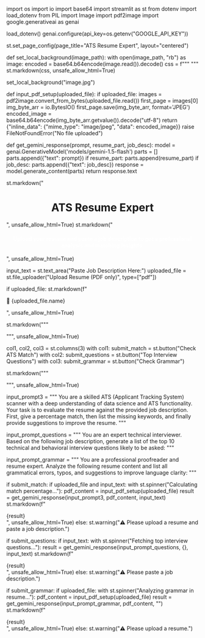 import os
import io
import base64
import streamlit as st
from dotenv import load_dotenv
from PIL import Image
import pdf2image
import google.generativeai as genai

load_dotenv()
genai.configure(api_key=os.getenv("GOOGLE_API_KEY"))

st.set_page_config(page_title="ATS Resume Expert", layout="centered")

def set_local_background(image_path):
    with open(image_path, "rb") as image:
        encoded = base64.b64encode(image.read()).decode()
        css = f"""
        <style>
        .stApp {{
            background-image: url("data:image/jpg;base64,{encoded}");
            background-size: cover;
            background-attachment: fixed;
            background-repeat: no-repeat;
        }}
        .block-container {{
            background-color: rgba(255, 255, 255, 0.0);
            padding: 2rem;
        }}
        h1, h2, h3, h4, h5 {{
            color: white !important;
        }}
        label {{
            color: black !important;
            font-weight: 600;
        }}
        .stTextArea textarea {{
            background-color: #f0f4f8;
            color: black;
            border-radius: 10px;
        }}
        .stFileUploader {{
            background-color: #e8eef7;
            border: 2px dashed #4682b4;
            padding: 12px;
            border-radius: 12px;
            color: black;
        }}
        .stButton>button {{
            background-color: #1e3a8a;
            color: white;
            font-weight: bold;
            border-radius: 10px;
        }}
        .stButton>button:hover {{
            background-color: #3b82f6;
        }}
        .filename {{
            color: black;
            font-size: 1rem;
            font-weight: 600;
            margin-bottom: 1rem;
        }}
        .translucent-output {{
            background-color: rgba(255, 255, 255, 0.4);
            color: black;
            padding: 1.5rem;
            border-radius: 12px;
            font-size: 1rem;
            backdrop-filter: blur(6px);
        }}
        .centered-buttons .element-container {{
            display: flex;
            justify-content: center;
            gap: 1rem;
            flex-wrap: wrap;
        }}
        </style>
        """
        st.markdown(css, unsafe_allow_html=True)

set_local_background("image.jpg")

def input_pdf_setup(uploaded_file):
    if uploaded_file:
        images = pdf2image.convert_from_bytes(uploaded_file.read())
        first_page = images[0]
        img_byte_arr = io.BytesIO()
        first_page.save(img_byte_arr, format='JPEG')
        encoded_image = base64.b64encode(img_byte_arr.getvalue()).decode("utf-8")
        return {"inline_data": {"mime_type": "image/jpeg", "data": encoded_image}}
    raise FileNotFoundError("No file uploaded")

def get_gemini_response(prompt, resume_part, job_desc):
    model = genai.GenerativeModel('models/gemini-1.5-flash')
    parts = []
    parts.append({"text": prompt})
    if resume_part:
        parts.append(resume_part)
    if job_desc:
        parts.append({"text": job_desc})
    response = model.generate_content(parts)
    return response.text

st.markdown("<h1 style='text-align:center;'>ATS Resume Expert</h1>", unsafe_allow_html=True)
st.markdown("<h4 style='text-align:center; color:white;'>Upload your resume and paste a job description to get a professional analysis and matching insights.</h4>", unsafe_allow_html=True)

input_text = st.text_area("Paste Job Description Here:")
uploaded_file = st.file_uploader("Upload Resume (PDF only)", type=["pdf"])

if uploaded_file:
    st.markdown(f"<p class='filename'>📄 {uploaded_file.name}</p>", unsafe_allow_html=True)

st.markdown("""
<div class="centered-buttons">
""", unsafe_allow_html=True)

col1, col2, col3 = st.columns(3)
with col1:
    submit_match = st.button("Check ATS Match")
with col2:
    submit_questions = st.button("Top Interview Questions")
with col3:
    submit_grammar = st.button("Check Grammar")

st.markdown("""
</div>
""", unsafe_allow_html=True)

input_prompt3 = """
You are a skilled ATS (Applicant Tracking System) scanner with a deep understanding of data science and ATS functionality. 
Your task is to evaluate the resume against the provided job description. First, give a percentage match, 
then list the missing keywords, and finally provide suggestions to improve the resume.
"""

input_prompt_questions = """
You are an expert technical interviewer. Based on the following job description, generate a list of the top 10 technical and behavioral interview questions likely to be asked:
"""

input_prompt_grammar = """
You are a professional proofreader and resume expert. Analyze the following resume content and list all grammatical errors, typos, and suggestions to improve language clarity:
"""

if submit_match:
    if uploaded_file and input_text:
        with st.spinner("Calculating match percentage..."):
            pdf_content = input_pdf_setup(uploaded_file)
            result = get_gemini_response(input_prompt3, pdf_content, input_text)
            st.markdown(f"<div class='translucent-output'>{result}</div>", unsafe_allow_html=True)
    else:
        st.warning("⚠️ Please upload a resume and paste a job description.")

if submit_questions:
    if input_text:
        with st.spinner("Fetching top interview questions..."):
            result = get_gemini_response(input_prompt_questions, {}, input_text)
            st.markdown(f"<div class='translucent-output'>{result}</div>", unsafe_allow_html=True)
    else:
        st.warning("⚠️ Please paste a job description.")

if submit_grammar:
    if uploaded_file:
        with st.spinner("Analyzing grammar in resume..."):
            pdf_content = input_pdf_setup(uploaded_file)
            result = get_gemini_response(input_prompt_grammar, pdf_content, "")
            st.markdown(f"<div class='translucent-output'>{result}</div>", unsafe_allow_html=True)
    else:
        st.warning("⚠️ Please upload a resume.")
